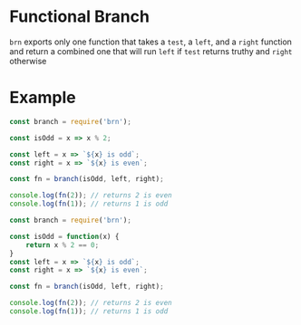 # Functional Branch

`brn` exports only one function that takes a `test`, a `left`, and a `right`
function and return a combined one that will run `left` if `test` returns truthy
and `right` otherwise

# Example

```js
const branch = require('brn');

const isOdd = x => x % 2;

const left = x => `${x} is odd`;
const right = x => `${x} is even`;

const fn = branch(isOdd, left, right);

console.log(fn(2)); // returns 2 is even
console.log(fn(1)); // returns 1 is odd
```
```js
const branch = require('brn');

const isOdd = function(x) {
    return x % 2 == 0;
}
const left = x => `${x} is odd`;
const right = x => `${x} is even`;

const fn = branch(isOdd, left, right);

console.log(fn(2)); // returns 2 is even
console.log(fn(1)); // returns 1 is odd
```
